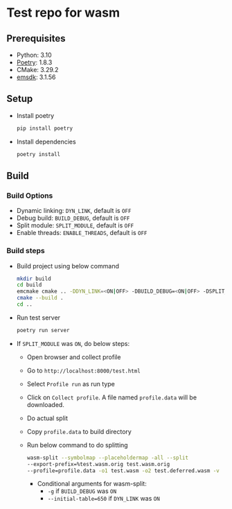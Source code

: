 # Test repo for wasm

## Prerequisites

- Python: 3.10
- [Poetry](https://python-poetry.org/): 1.8.3
- CMake: 3.29.2
- [emsdk](https://emscripten.org/docs/getting_started/downloads.html#installation-instructions-using-the-emsdk-recommended): 3.1.56

## Setup

- Install poetry

  ```sh
  pip install poetry
  ```

- Install dependencies

  ```sh
  poetry install
  ```

## Build

### Build Options

- Dynamic linking: `DYN_LINK`, default is `OFF`
- Debug build: `BUILD_DEBUG`, default is `OFF`
- Split module: `SPLIT_MODULE`, default is `OFF`
- Enable threads: `ENABLE_THREADS`, default is `OFF`

### Build steps

- Build project using below command

  ```sh
  mkdir build
  cd build
  emcmake cmake .. -DDYN_LINK=<ON|OFF> -DBUILD_DEBUG=<ON|OFF> -DSPLIT_MODULE=<ON|OFF> -DENABLE_THREADS=<ON|OFF>
  cmake --build .
  cd ..
  ```

- Run test server

  ```sh
  poetry run server
  ```

- If `SPLIT_MODULE` was `ON`, do below steps:

  - Open browser and collect profile
  - Go to `http://localhost:8000/test.html`
  - Select `Profile run` as run type
  - Click on `Collect profile`. A file named `profile.data` will be downloaded.
  - Do actual split
  - Copy `profile.data` to build directory
  - Run below command to do splitting

    ```sh
    wasm-split --symbolmap --placeholdermap -all --split
    --export-prefix=%test.wasm.orig test.wasm.orig
    --profile=profile.data -o1 test.wasm -o2 test.deferred.wasm -v
    ```

    - Conditional arguments for wasm-split:
      - `-g` if `BUILD_DEBUG` was `ON`
      - `--initial-table=650` if `DYN_LINK` was `ON`
